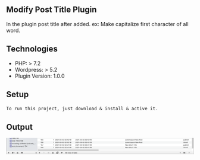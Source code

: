 ## Modify Post Title Plugin
In the plugin post title after added. ex: Make capitalize first character of all word.

## Technologies
* PHP: > 7.2
* Wordpress: > 5.2
* Plugin Version: 1.0.0

## Setup
```
To run this project, just download & install & active it.
```

## Output
<img src= "image/Modify-post-title.png"/>
